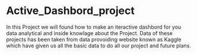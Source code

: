 # Active_Dashbord_project

In this Project we will found how to make an iteractive dashbord for you data analytical and inside knowlage about the Project. Data of these projects has been taken from data provoiding website known as Kaggle which have given us all the basic data to do all our project and future plans.
